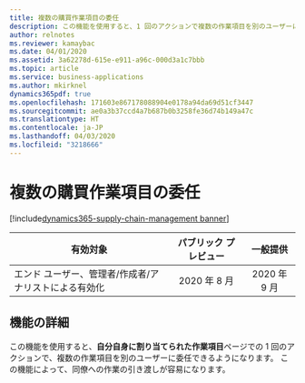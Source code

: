 ```yaml
---
title: 複数の購買作業項目の委任
description: この機能を使用すると、1 回のアクションで複数の作業項目を別のユーザーに委任できるようになります。
author: relnotes
ms.reviewer: kamaybac
ms.date: 04/01/2020
ms.assetid: 3a62278d-615e-e911-a96c-000d3a1c7bbb
ms.topic: article
ms.service: business-applications
ms.author: mkirknel
dynamics365pdf: true
ms.openlocfilehash: 171603e867178088904e0178a94da69d51cf3447
ms.sourcegitcommit: ae0a3b37ccd4a7b687b0b3258fe36d74b149a47c
ms.translationtype: HT
ms.contentlocale: ja-JP
ms.lasthandoff: 04/03/2020
ms.locfileid: "3218666"
---
```

# <a name="delegation-of-multiple-purchasing-work-items"></a>複数の購買作業項目の委任
[!include[dynamics365-supply-chain-management banner](../includes/dynamics365-supply-chain-management.md)]

| 有効対象    |  パブリック プレビュー | 一般提供 | 
| ---------- | :----------: |:----------: |
|エンド ユーザー、管理者/作成者/アナリストによる有効化|2020 年 8 月| 2020 年 9 月|






## <a name="feature-details"></a>機能の詳細
<!--feature detail start -->
この機能を使用すると、**自分自身に割り当てられた作業項目**ページでの 1 回のアクションで、複数の作業項目を別のユーザーに委任できるようになります。 この機能によって、同僚への作業の引き渡しが容易になります。
<!--feature detail end -->









